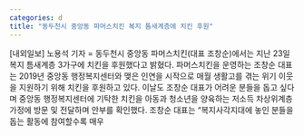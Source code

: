 ```yaml
---
categories: d
title: "동두천시 중앙동 파머스치킨 복지 틈새계층에 치킨 후원"
---
```

[내외일보] 노용석 기자 = 동두천시 중앙동 파머스치킨(대표 조창순)에서는 지난 23일 복지 틈새계층 3가구에 치킨을 후원했다고 밝혔다. 파머스치킨을 운영하는 조창순 대표는 2019년 중앙동 행정복지센터와 맺은 인연을 시작으로 매월 생활고를 겪는 위기 이웃을 지원하기 위해 치킨을 후원하고 있다. 이날도 조창순 대표가 어려운 분들을 돕고 싶다며 중앙동 행정복지센터에 기탁한 치킨을 아동과 청소년을 양육하는 저소득 차상위계층 가정에 방문 및 전달하며 안부를 확인했다. 조창순 대표는 “복지사각지대에 놓인 분들을 돕는 활동에 참여할수록 매우